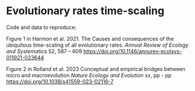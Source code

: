 # Evolutionary rates time-scaling
Code and data to reproduce: 

Figure 1 in Harmon et al. 2021. The Causes and consequences of the ubiquitous time-scaling of all evolutionary rates. _Annual Review of Ecology and Systematics_ 52, 587 – 609 https://doi.org/10.1146/annurev-ecolsys-011921-023644

Figure 2 in Rolland et al. 2023 Conceptual and empirical bridges between micro and macroevolution _Nature Ecology and Evolution_ xx, pp - pp https://doi.org/10.1038/s41559-023-02116-7
